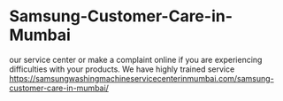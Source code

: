 # Samsung-Customer-Care-in-Mumbai
our service center or make a complaint online if you are experiencing difficulties with your products. We have highly trained service https://samsungwashingmachineservicecenterinmumbai.com/samsung-customer-care-in-mumbai/
